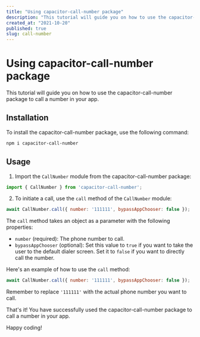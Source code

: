 ```yaml
---
title: "Using capacitor-call-number package"
description: "This tutorial will guide you on how to use the capacitor-call-number package to call a number in your app."
created_at: "2021-10-20"
published: true
slug: call-number
---
```


# Using capacitor-call-number package

This tutorial will guide you on how to use the capacitor-call-number package to call a number in your app.

## Installation

To install the capacitor-call-number package, use the following command:

```bash
npm i capacitor-call-number
```

## Usage

1. Import the `CallNumber` module from the capacitor-call-number package:

```javascript
import { CallNumber } from 'capacitor-call-number';
```

2. To initiate a call, use the `call` method of the `CallNumber` module:

```javascript
await CallNumber.call({ number: '111111', bypassAppChooser: false });
```
 
The `call` method takes an object as a parameter with the following properties:

- `number` (required): The phone number to call.
- `bypassAppChooser` (optional): Set this value to `true` if you want to take the user to the default dialer screen. Set it to `false` if you want to directly call the number.

Here's an example of how to use the `call` method:

```javascript
await CallNumber.call({ number: '111111', bypassAppChooser: false });
```

Remember to replace `'111111'` with the actual phone number you want to call.

That's it! You have successfully used the capacitor-call-number package to call a number in your app.

Happy coding!